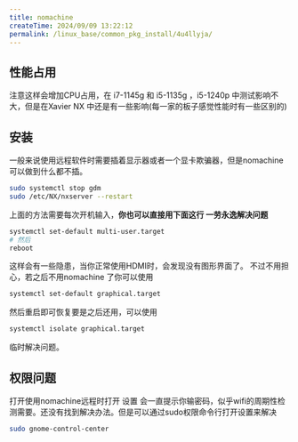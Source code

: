 ```yaml
---
title: nomachine
createTime: 2024/09/09 13:22:12
permalink: /linux_base/common_pkg_install/4u4llyja/
---
```


## 性能占用

注意这样会增加CPU占用，在 i7-1145g 和 i5-1135g ，i5-1240p 中测试影响不大，但是在Xavier NX 中还是有一些影响(每一家的板子感觉性能时有一些区别的)

## 安装

一般来说使用远程软件时需要插着显示器或者一个显卡欺骗器，但是nomachine可以做到什么都不插。
```bash
sudo systemctl stop gdm
sudo /etc/NX/nxserver --restart
```
上面的方法需要每次开机输入，**你也可以直接用下面这行 一劳永逸解决问题**
```bash
systemctl set-default multi-user.target
# 然后
reboot
```
这样会有一些隐患，当你正常使用HDMI时，会发现没有图形界面了。
不过不用担心，若之后不用nomachine 了你可以使用
```bash
systemctl set-default graphical.target  
```
然后重启即可恢复要是之后还用，可以使用
```bash
systemctl isolate graphical.target
```
临时解决问题。




## 权限问题
打开使用nomachine远程时打开 设置 会一直提示你输密码，似乎wifi的周期性检测需要。还没有找到解决办法。但是可以通过sudo权限命令行打开设置来解决
```bash
sudo gnome-control-center
```